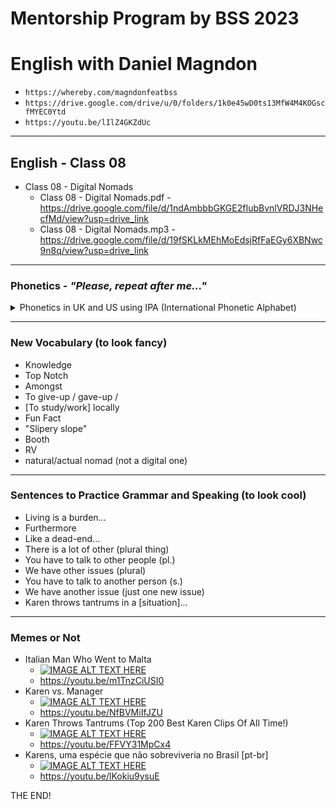 # Mentorship Program by BSS 2023
# English with Daniel Magndon

- ``` https://whereby.com/magndonfeatbss ``` 
- ``` https://drive.google.com/drive/u/0/folders/1k0e45wD0ts13MfW4M4KOGscfMYEC0Ytd ```
- ``` https://youtu.be/lIlZ4GKZdUc ```

___

## English - Class 08

- Class 08 - Digital Nomads
  - Class 08 - Digital Nomads.pdf - https://drive.google.com/file/d/1ndAmbbbGKGE2fIubBvnlVRDJ3NHecfMd/view?usp=drive_link
  - Class 08 - Digital Nomads.mp3 - https://drive.google.com/file/d/19fSKLkMEhMoEdsjRfFaEGy6XBNwc9n8q/view?usp=drive_link
  
___

### Phonetics - _"Please, repeat after me..."_

<p>
<details>
<summary>Phonetics in UK and US using IPA (International Phonetic Alphabet)</summary>

&nbsp;
  - gave[-up] - US  /ɡeɪv/ UK  /ɡeɪv/
  - locally - US  /ˈloʊ.kəl.i/ UK  /ˈləʊ.kəl.i/
  - remotely - US  /rɪˈmoʊt.li/ UK  /rɪˈməʊt.li/
  - experience - US  /ɪkˈspɪr.i.əns/ UK  /ɪkˈspɪə.ri.əns/
  - nomad - US  /ˈnoʊ.mæd/ UK  /ˈnəʊ.mæd/
  - pyramid - US  /ˈpɪr.ə.mɪd/ UK  /ˈpɪr.ə.mɪd/
  - burden - US  /ˈbɝː.dən/ UK  /ˈbɜː.dən/
  - struggling - US  /ˈstrʌɡ.lɪŋ/ UK  /ˈstrʌɡ.lɪŋ/ 
  - complementary - US  /ˌkɑːm.pləˈmen.t̬ɚ.i/ UK  /ˌkɒm.plɪˈmen.tər.i/
  - resource - US  /ˈriː.sɔːrs/ /ˈriː.zɔːrs/ UK  /rɪˈzɔːs/ /ˈriː.sɔːs/ 
  - booth - US  /buːθ/ UK  /buːð/
  - policy - US  /ˈpɑː.lə.si/ UK  /ˈpɒl.ə.si/
  - tantrum - US  /ˈtæn.trəm/ UK  /ˈtæn.trəm/
  - oi - exclamation UK informal] (also oy) /ɔɪ/ (US hey)


</details>
</p>


___

### New Vocabulary (to look fancy) 

- Knowledge
- Top Notch
- Amongst
- To give-up / gave-up / 
- [To study/work] locally
- Fun Fact
- "Slipery slope" 
- Booth
- RV 
- natural/actual nomad (not a digital one)

___

### Sentences to Practice Grammar and Speaking (to look cool)

- Living is a burden...
- Furthermore
- Like a dead-end...
- There is a lot of other (plural thing)
- You have to talk to other people (pl.)
- We have other issues (plural)
- You have to talk to another person (s.)
- We have another issue (just one new issue)
- Karen throws tantrums in a [situation]...


___

### Memes or Not

- Italian Man Who Went to Malta
  - [![IMAGE ALT TEXT HERE](http://img.youtube.com/vi/m1TnzCiUSI0/0.jpg)](http://www.youtube.com/watch?v=m1TnzCiUSI0)
  - https://youtu.be/m1TnzCiUSI0
- Karen vs. Manager
  - [![IMAGE ALT TEXT HERE](http://img.youtube.com/vi/NfBVMiIfJZU/0.jpg)](http://www.youtube.com/watch?v=NfBVMiIfJZU) 
  - https://youtu.be/NfBVMiIfJZU 
- Karen Throws Tantrums (Top 200 Best Karen Clips Of All Time!)
  - [![IMAGE ALT TEXT HERE](http://img.youtube.com/vi/FFVY31MpCx4/0.jpg)](http://www.youtube.com/watch?v=FFVY31MpCx4) 
  - https://youtu.be/FFVY31MpCx4
- Karens, uma espécie que não sobreviveria no Brasil [pt-br]
  - [![IMAGE ALT TEXT HERE](http://img.youtube.com/vi/lKokiu9ysuE/0.jpg)](http://www.youtube.com/watch?v=lKokiu9ysuE) 
  - https://youtu.be/lKokiu9ysuE


THE END! 
